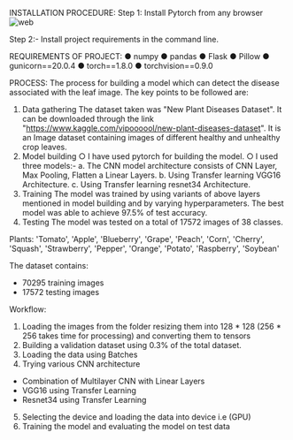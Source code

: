 INSTALLATION PROCEDURE:
Step 1: Install Pytorch from any browser
![web](https://user-images.githubusercontent.com/91653071/213634923-85471524-0b85-4454-8c10-36a2959e38da.gif)

Step 2:- Install project requirements in the command line.

REQUIREMENTS OF PROJECT:
●	numpy
●	pandas
●	Flask
●	Pillow
●	gunicorn==20.0.4
●	torch==1.8.0
●	torchvision==0.9.0

PROCESS:
The process for building a model which can detect the disease associated with the leaf image. The key points to be followed are:
1.	Data gathering
The dataset taken was "New Plant Diseases Dataset". It can be downloaded through the link "https://www.kaggle.com/vipoooool/new-plant-diseases-dataset". It is an Image dataset containing images of different healthy and unhealthy crop leaves.
2.	Model building
○	I have used pytorch for building the model.
○	I used three models:-
a.	The CNN model architecture consists of CNN Layer, Max Pooling, Flatten a Linear Layers.
b.	Using Transfer learning VGG16 Architecture.
c.	Using Transfer learning resnet34 Architecture.
3.	Training
The model was trained by using variants of above layers mentioned in model building and by varying hyperparameters. The best model was able to achieve 97.5% of test accuracy.
4.	Testing
The model was tested on a total of 17572 images of 38 classes.


 Plants: 'Tomato',  'Apple',  'Blueberry',  'Grape', 'Peach', 'Corn', 'Cherry', 'Squash', 'Strawberry', 'Pepper', 'Orange', 'Potato', 'Raspberry', 'Soybean'

The dataset contains:
* 70295 training images
* 17572 testing images

Workflow:
1. Loading the images from the folder resizing them into 128 * 128 (256 * 256 takes time for processing) and converting them to tensors 
2. Building a validation dataset using 0.3% of the total dataset.
3. Loading the data using Batches
4. Trying various CNN architecture
  * Combination of Multilayer CNN with Linear Layers
  * VGG16 using Transfer Learning
  * Resnet34 using Transfer Learning
5. Selecting the device and loading the data into device i.e (GPU) 
6. Training the model and evaluating the model on test data
